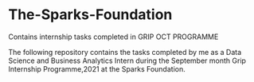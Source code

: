 # The-Sparks-Foundation

Contains  internship tasks completed in GRIP OCT PROGRAMME

The following repository contains the tasks completed by me as a Data Science and Business Analytics Intern during the September month Grip Internship Programme,2021 at the Sparks Foundation.
